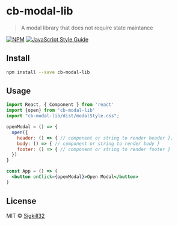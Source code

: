 # cb-modal-lib

> A modal library that does not require state maintance

[![NPM](https://img.shields.io/npm/v/cb-modal-lib.svg)](https://www.npmjs.com/package/cb-modal-lib) [![JavaScript Style Guide](https://img.shields.io/badge/code_style-standard-brightgreen.svg)](https://standardjs.com)

## Install

```bash
npm install --save cb-modal-lib
```

## Usage

```jsx
import React, { Component } from 'react'
import {open} from 'cb-modal-lib'
import "cb-modal-lib/dist/modalStyle.css";

openModal = () => {
  open({
    header: () => { // component or string to render header },
    body: () => { // component or string to render body }
    footer: () => { // component or string to render footer }
  })
}

const App = () => (
  <button onClick={openModal}>Open Modal</button>
)
```

## License

MIT © [Sigkill32](https://github.com/Sigkill32)
